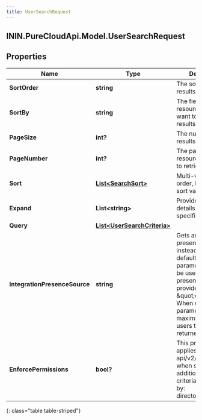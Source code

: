 ```yaml
---
title: UserSearchRequest
---
```

## ININ.PureCloudApi.Model.UserSearchRequest

## Properties

|Name | Type | Description | Notes|
|------------ | ------------- | ------------- | -------------|
| **SortOrder** | **string** | The sort order for results | [optional] |
| **SortBy** | **string** | The field in the resource that you want to sort the results by | [optional] |
| **PageSize** | **int?** | The number of results per page | [optional] |
| **PageNumber** | **int?** | The page of resources you want to retrieve | [optional] |
| **Sort** | [**List&lt;SearchSort&gt;**](SearchSort.html) | Multi-value sort order, list of multiple sort values | [optional] |
| **Expand** | **List&lt;string&gt;** | Provides more details about a specified resource | [optional] |
| **Query** | [**List&lt;UserSearchCriteria&gt;**](UserSearchCriteria.html) |  | [optional] |
| **IntegrationPresenceSource** | **string** | Gets an integration presence for users instead of their defaults. This parameter will only be used when presence is provided as an \&quot;expand\&quot;. When using this parameter the maximum number of users that can be returned is 100. | [optional] |
| **EnforcePermissions** | **bool?** | This property only applies to api/v2/user/search; when set to true add additional search criteria to filter users by: directory:user:view | [optional] |
{: class="table table-striped"}


